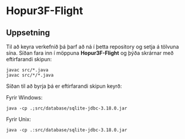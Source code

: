 # Hopur3F-Flight

## Uppsetning
Til að keyra verkefnið þá þarf að ná í þetta repository og setja á tölvuna sína. Síðan fara inn í möppuna **Hopur3F-Flight** og þýða skrárnar með eftirfarandi skipun:

```
javac src/*.java
javac src/*/*.java
```

Síðan til að byrja þá er eftirfarandi skipun keyrð:

Fyrir Windows:

```
java -cp .;src/database/sqlite-jdbc-3.18.0.jar
```

Fyrir Unix:

```
java -cp .:src/database/sqlite-jdbc-3.18.0.jar
```

